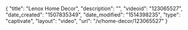 {
    "title": "Lenox Home Decor",
    "description": "",
    "videoid": "123065527",
    "date_created": "1507835349",
    "date_modified": "1514398235",
    "type": "captivate",
    "layout": "video",
    "url": "\/v\/home-decor\/123065527"
}